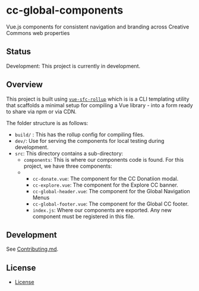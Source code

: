 # cc-global-components

Vue.js components for consistent navigation and branding across Creative Commons web properties

## Status

Development: This project is currently in development.

## Overview

This project is built using [`vue-sfc-rollup`](https://www.npmjs.com/package/vue-sfc-rollup) which is is a CLI templating utility that scaffolds a minimal setup for compiling a Vue library - into a form ready to share via npm or via CDN.

The folder structure is as follows:

- `build/` : This has the rollup config for compiling files.
- `dev/`: Use for serving the components for local testing during development.
- `src`: This directory contains a sub-directory:
  - `components`: This is where our components code is found. For this project, we have three components:
  - - `cc-donate.vue`: The component for the CC Donatiion modal.
    - `cc-explore.vue`: The component for the Explore CC banner.
    - `cc-global-header.vue`: The component for the Global Navigation Menus
    - `cc-global-footer.vue`: The component for the Global CC footer.
    - `index.js`: Where our components are exported. Any new component must be registered in this file.

## Development

See [Contributing.md](Contributing.md).

## License

- [License](LICENSE)
